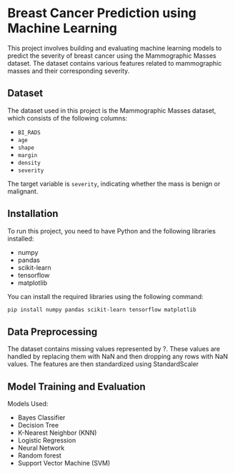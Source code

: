 # Breast Cancer Prediction using Machine Learning

This project involves building and evaluating machine learning models to predict the severity of breast cancer using the Mammographic Masses dataset. The dataset contains various features related to mammographic masses and their corresponding severity.

## Dataset

The dataset used in this project is the Mammographic Masses dataset, which consists of the following columns:

- `BI_RADS`
- `age`
- `shape`
- `margin`
- `density`
- `severity`

The target variable is `severity`, indicating whether the mass is benign or malignant.
## Installation

To run this project, you need to have Python and the following libraries installed:

- numpy
- pandas
- scikit-learn
- tensorflow
- matplotlib

You can install the required libraries using the following command:

```bash
pip install numpy pandas scikit-learn tensorflow matplotlib
```

## Data Preprocessing
The dataset contains missing values represented by ?. These values are handled by replacing them with NaN and then dropping any rows with NaN values. The features are then standardized using StandardScaler

## Model Training and Evaluation

Models Used:

- Bayes Classifier
- Decision Tree
- K-Nearest Neighbor (KNN)
- Logistic Regression
- Neural Network
- Random forest
- Support Vector Machine (SVM)
